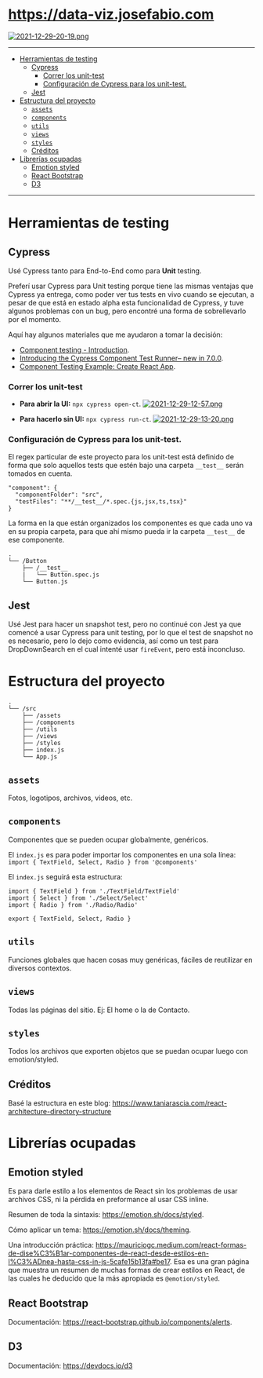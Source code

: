 # <https://data-viz.josefabio.com>

[![2021-12-29-20-19.png](https://i.postimg.cc/Yq75BB5D/2021-12-29-20-19.png)](https://postimg.cc/SjZTc3Nc)

---

<!-- table-of-content GFM -->

+ [Herramientas de testing](#herramientas-de-testing)
  * [Cypress](#cypress)
    - [Correr los unit-test](#correr-los-unit-test)
    - [Configuración de Cypress para los unit-test.](#configuración-de-cypress-para-los-unit-test)
  * [Jest](#jest)
+ [Estructura del proyecto](#estructura-del-proyecto)
  * [`assets`](#assets)
  * [`components`](#components)
  * [`utils`](#utils)
  * [`views`](#views)
  * [`styles`](#styles)
  * [Créditos](#créditos)
+ [Librerías ocupadas](#librerías-ocupadas)
  * [Emotion styled](#emotion-styled)
  * [React Bootstrap](#react-bootstrap)
  * [D3](#d3)

<!-- table-of-content -->

---

# Herramientas de testing

## Cypress

Usé Cypress tanto para End-to-End como para **Unit** testing.

Preferí usar Cypress para Unit testing porque tiene las mismas ventajas que Cypress ya entrega, como poder ver tus tests
en vivo cuando se ejecutan, a pesar de que está en estado alpha esta funcionalidad de Cypress, y tuve algunos problemas
con un bug, pero encontré una forma de sobrellevarlo por el momento.

Aquí hay algunos materiales que me ayudaron a tomar la decisión:

* [Component testing - Introduction](https://docs.cypress.io/guides/component-testing/introduction).
* [Introducing the Cypress Component Test Runner– new in 7.0.0](https://www.cypress.io/blog/2021/04/06/introducing-the-cypress-component-test-runner/).
* [Component Testing Example: Create React App](https://github.com/cypress-io/cypress-component-testing-examples/tree/main/create-react-app).

### Correr los unit-test

* **Para abrir la UI:** `npx cypress open-ct`.
  [![2021-12-29-12-57.png](https://i.postimg.cc/zf00Bsvq/2021-12-29-12-57.png)](https://postimg.cc/rdRSZY5H)

* **Para hacerlo sin UI:** `npx cypress run-ct`.
  [![2021-12-29-13-20.png](https://i.postimg.cc/pXMzNPY3/2021-12-29-13-20.png)](https://postimg.cc/6TzynJPh)

### Configuración de Cypress para los unit-test.

El regex particular de este proyecto para los unit-test está definido de forma que solo aquellos tests que estén bajo una carpeta `__test__` serán tomados en cuenta. 

```
"component": {
  "componentFolder": "src",
  "testFiles": "**/__test__/*.spec.{js,jsx,ts,tsx}"
}
```

La forma en la que están organizados los componentes es que cada uno va en su propia carpeta, para que ahí mismo pueda ir la carpeta `__test__` de ese componente.

```
.
└── /Button
    ├── /__test__
    |   └── Button.spec.js
    └── Button.js
```

## Jest

Usé Jest para hacer un snapshot test, pero no continué con Jest ya que comencé a usar Cypress para unit testing, por lo que el test de snapshot no es necesario, pero lo dejo como evidencia, así como un test para DropDownSearch en el cual intenté usar `fireEvent`, pero está inconcluso.

# Estructura del proyecto

```
.
└── /src
    ├── /assets
    ├── /components
    ├── /utils
    ├── /views
    ├── /styles
    ├── index.js
    └── App.js
```

## `assets`
Fotos, logotipos, archivos, videos, etc.


## `components`
Componentes que se pueden ocupar globalmente, genéricos.

El `index.js` es para poder importar los componentes en una sola línea:
`import { TextField, Select, Radio } from '@components'`

El `index.js` seguirá esta estructura:
```
import { TextField } from './TextField/TextField'
import { Select } from './Select/Select'
import { Radio } from './Radio/Radio'

export { TextField, Select, Radio }
```

## `utils`
Funciones globales que hacen cosas muy genéricas, fáciles de reutilizar en diversos contextos.


## `views`
Todas las páginas del sitio. Ej: El home o la de Contacto.


## `styles`
Todos los archivos que exporten objetos que se puedan ocupar luego con emotion/styled.

## Créditos

Basé la estructura en este blog: <https://www.taniarascia.com/react-architecture-directory-structure>

# Librerías ocupadas

## Emotion styled
Es para darle estilo a los elementos de React sin los problemas de usar archivos CSS, ni la pérdida en preformance al usar CSS inline.

Resumen de toda la sintaxis: <https://emotion.sh/docs/styled>.

Cómo aplicar un tema: <https://emotion.sh/docs/theming>.

Una introducción práctica: <https://mauriciogc.medium.com/react-formas-de-dise%C3%B1ar-componentes-de-react-desde-estilos-en-l%C3%ADnea-hasta-css-in-js-5cafe15b13fa#be17>. Esa es una gran página que muestra un resumen de muchas formas de crear estilos en React, de las cuales he deducido que la más apropiada es `@emotion/styled`.

## React Bootstrap

Documentación: <https://react-bootstrap.github.io/components/alerts>.

## D3

Documentación: <https://devdocs.io/d3>
